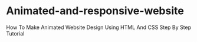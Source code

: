 # Animated-and-responsive-website
How To Make Animated Website Design Using HTML And CSS Step By Step Tutorial 
